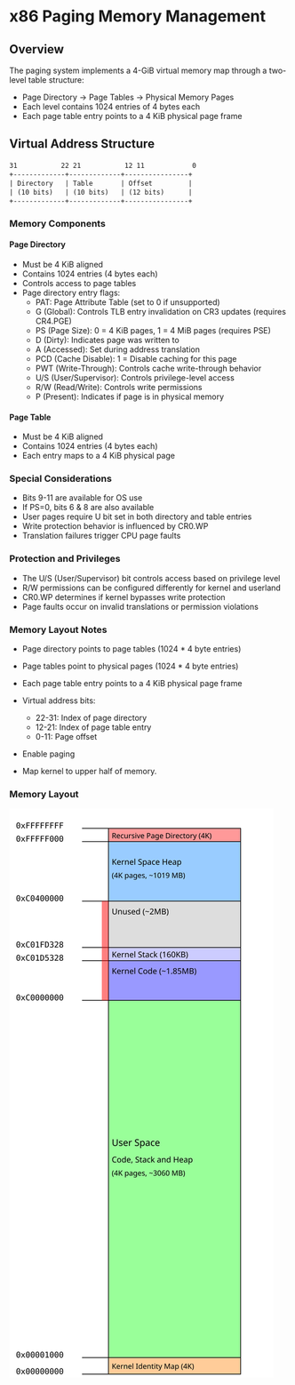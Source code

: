 # x86 Paging Memory Management

## Overview
The paging system implements a 4-GiB virtual memory map through a two-level table structure:
* Page Directory → Page Tables → Physical Memory Pages
* Each level contains 1024 entries of 4 bytes each
* Each page table entry points to a 4 KiB physical page frame

## Virtual Address Structure
```
31           22 21           12 11            0
+-------------+-------------+----------------+
| Directory   | Table       | Offset         |
| (10 bits)   | (10 bits)   | (12 bits)      |
+-------------+-------------+----------------+
```

### Memory Components

#### Page Directory
* Must be 4 KiB aligned
* Contains 1024 entries (4 bytes each)
* Controls access to page tables
* Page directory entry flags:
  * PAT: Page Attribute Table (set to 0 if unsupported)
  * G (Global): Controls TLB entry invalidation on CR3 updates (requires CR4.PGE)
  * PS (Page Size): 0 = 4 KiB pages, 1 = 4 MiB pages (requires PSE)
  * D (Dirty): Indicates page was written to
  * A (Accessed): Set during address translation
  * PCD (Cache Disable): 1 = Disable caching for this page
  * PWT (Write-Through): Controls cache write-through behavior
  * U/S (User/Supervisor): Controls privilege-level access
  * R/W (Read/Write): Controls write permissions
  * P (Present): Indicates if page is in physical memory

#### Page Table
* Must be 4 KiB aligned
* Contains 1024 entries (4 bytes each)
* Each entry maps to a 4 KiB physical page

### Special Considerations
* Bits 9-11 are available for OS use
* If PS=0, bits 6 & 8 are also available
* User pages require U bit set in both directory and table entries
* Write protection behavior is influenced by CR0.WP
* Translation failures trigger CPU page faults

### Protection and Privileges
* The U/S (User/Supervisor) bit controls access based on privilege level
* R/W permissions can be configured differently for kernel and userland
* CR0.WP determines if kernel bypasses write protection
* Page faults occur on invalid translations or permission violations

### Memory Layout Notes
* Page directory points to page tables (1024 * 4 byte entries)
* Page tables point to physical pages (1024 * 4 byte entries)
* Each page table entry points to a 4 KiB physical page frame
* Virtual address bits:
  * 22-31: Index of page directory
  * 12-21: Index of page table entry
  * 0-11: Page offset

* Enable paging
* Map kernel to upper half of memory.

### Memory Layout

![Memory Layout](./memory-layout.svg)
